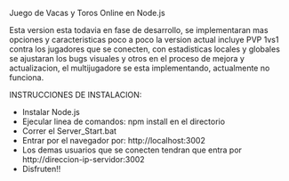 Juego de Vacas y Toros Online en Node.js

Esta version esta todavia en fase de desarrollo, se implementaran mas opciones y caracteristicas poco a poco la version actual incluye PVP 1vs1 contra los jugadores que se conecten, con estadisticas locales y globales se ajustaran los bugs visuales y otros en el proceso de mejora y actualizacion, el multijugadore se esta implementando, actualmente no funciona.

INSTRUCCIONES DE INSTALACION:
- Instalar Node.js
- Ejecular linea de comandos: npm install en el directorio
- Correr el Server_Start.bat
- Entrar por el navegador por: http://localhost:3002
- Los demas usuarios que se conecten tendran que entra por http://direccion-ip-servidor:3002
- Disfruten!!
